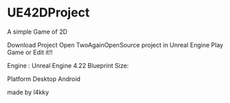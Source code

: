 # UE42DProject
 A simple Game of 2D 


Download Project 
Open TwoAgainOpenSource project in Unreal Engine Play Game or Edit it!!

Engine : Unreal Engine 4.22
Blueprint
Size:

Platform 
Desktop 
Android

made by l4kky
